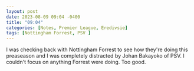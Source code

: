 ```yaml
---
layout: post
date: 2023-08-09 09:04 -0400
title: "09:04"
categories: [Notes, Premier League, Eredivsie]
tags: [Nottingham Forrest, PSV ]
---
```


I was checking back with Nottingham Forrest to see how they're doing this preaseason and I was completely distracted by Johan Bakayoko of PSV. I couldn't focus on anything Forrest were doing. Too good.


